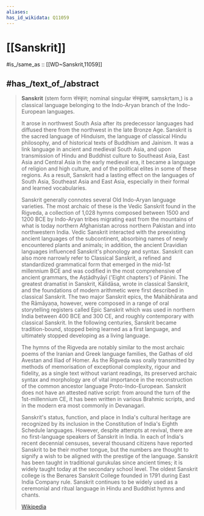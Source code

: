 ```yaml
---
aliases:
has_id_wikidata: Q11059
---
```


# [[Sanskrit]] 

#is_/same_as :: [[WD~Sanskrit,11059]] 

## #has_/text_of_/abstract 

> **Sanskrit** (stem form संस्कृत; nominal singular संस्कृतम्, saṃskṛtam,) 
> is a classical language belonging to the Indo-Aryan branch of the Indo-European languages. 
> 
> It arose in northwest South Asia after its predecessor languages had diffused there from the northwest in the late Bronze Age. Sanskrit is the sacred language of Hinduism, the language of classical Hindu philosophy, and of historical texts of Buddhism and Jainism. It was a link language in ancient and medieval South Asia, and upon transmission of Hindu and Buddhist culture to Southeast Asia, East Asia and Central Asia in the early medieval era, it became a language of religion and high culture, and of the political elites in some of these regions. As a result, Sanskrit had a lasting effect on the languages of South Asia, Southeast Asia and East Asia, especially in their formal and learned vocabularies.
>
> Sanskrit generally connotes several Old Indo-Aryan language varieties. The most archaic of these is the Vedic Sanskrit found in the Rigveda, a collection of 1,028 hymns composed between 1500 and 1200 BCE by Indo-Aryan tribes migrating east from the mountains of what is today northern Afghanistan across northern Pakistan and into northwestern India. Vedic Sanskrit interacted with the preexisting ancient languages of the subcontinent, absorbing names of newly encountered plants and animals; in addition, the ancient Dravidian languages influenced Sanskrit's phonology and syntax. Sanskrit can also more narrowly refer to Classical Sanskrit, a refined and standardized grammatical form that emerged in the mid-1st millennium BCE and was codified in the most comprehensive of ancient grammars, the Aṣṭādhyāyī ('Eight chapters') of Pāṇini. The greatest dramatist in Sanskrit, Kālidāsa, wrote in classical Sanskrit, and the foundations of modern arithmetic were first described in classical Sanskrit. The two major Sanskrit epics, the Mahābhārata and the Rāmāyaṇa, however, were composed in a range of oral storytelling registers called Epic Sanskrit which was used in northern India between 400 BCE and 300 CE, and roughly contemporary with classical Sanskrit. In the following centuries, Sanskrit became tradition-bound, stopped being learned as a first language, and ultimately stopped developing as a living language.
>
> The hymns of the Rigveda are notably similar to the most archaic poems of the Iranian and Greek language families, the Gathas of old Avestan and Iliad of Homer. As the Rigveda was orally transmitted by methods of memorisation of exceptional complexity, rigour and fidelity, as a single text without variant readings, its preserved archaic syntax and morphology are of vital importance in the reconstruction of the common ancestor language Proto-Indo-European. Sanskrit does not have an attested native script: from around the turn of the 1st-millennium CE, it has been written in various Brahmic scripts, and in the modern era most commonly in Devanagari.
>
> Sanskrit's status, function, and place in India's cultural heritage are recognized by its inclusion in the Constitution of India's Eighth Schedule languages. However, despite attempts at revival, there are no first-language speakers of Sanskrit in India. In each of India's recent decennial censuses, several thousand citizens have reported Sanskrit to be their mother tongue, but the numbers are thought to signify a wish to be aligned with the prestige of the language. Sanskrit has been taught in traditional gurukulas since ancient times; it is widely taught today at the secondary school level.  The oldest Sanskrit college is the Benares Sanskrit College founded in 1791 during East India Company rule. Sanskrit continues to be widely used as a ceremonial and ritual language in Hindu and Buddhist hymns and chants.
>
> [Wikipedia](https://en.wikipedia.org/wiki/Sanskrit) 

